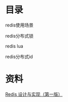 # 目录

redis使用场景

redis分布式锁

redis lua

redis分布式id

# 资料

[Redis 设计与实现（第一版）](https://redisbook.readthedocs.io/en/latest/index.html)
